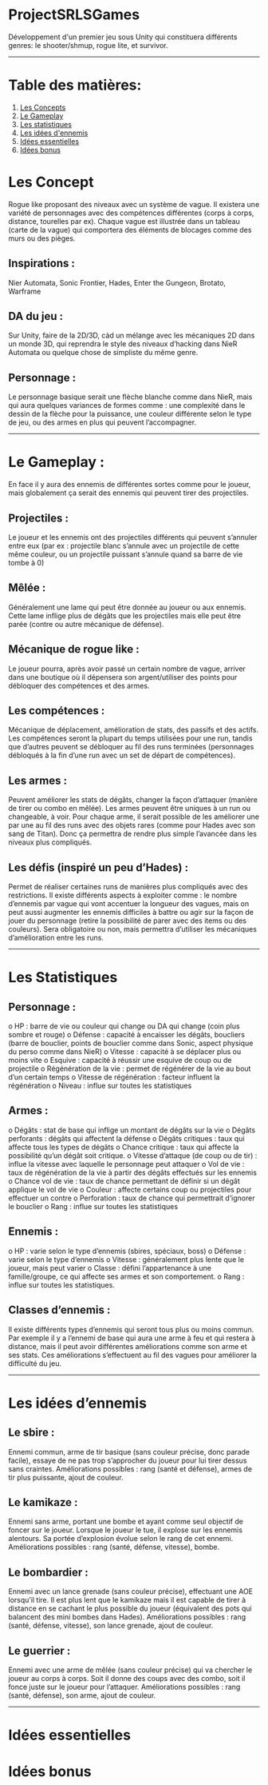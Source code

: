 # ProjectSRLSGames
Développement d'un premier jeu sous Unity qui constituera différents genres: le shooter/shmup, rogue lite, et survivor.

---

# Table des matières:
1. [Les Concepts](#les-concepts)
2. [Le Gameplay](#le-gameplay)
3. [Les statistiques](#les-statistiques)
4. [Les idées d'ennemis](#les-idées-dennemis)
5. [Idées essentielles](#idées-essentielles)
6. [Idées bonus](#idées-bonus)


# Les Concept
  Rogue like proposant des niveaux avec un système de vague. Il existera une variété de personnages avec des compétences différentes (corps à corps, distance, tourelles par ex). Chaque vague est illustrée dans un tableau (carte de la vague) qui comportera des éléments de blocages comme des murs ou des pièges.

## Inspirations :
  Nier Automata, Sonic Frontier, Hades, Enter the Gungeon, Brotato, Warframe
 
## DA du jeu :
  Sur Unity, faire de la 2D/3D, càd un mélange avec les mécaniques 2D dans un monde 3D, qui reprendra le style des niveaux d’hacking dans NieR Automata ou quelque chose de simpliste du même genre.

## Personnage :
  Le personnage basique serait une flèche blanche comme dans NieR, mais qui aura quelques variances de formes comme : une complexité dans le dessin de la flèche pour la puissance, une couleur différente selon le type de jeu, ou des armes en plus qui peuvent l’accompagner.

---

# Le Gameplay :
  En face il y aura des ennemis de différentes sortes comme pour le joueur, mais globalement ça serait des ennemis qui peuvent tirer des projectiles.
  
## Projectiles :
Le joueur et les ennemis ont des projectiles différents qui peuvent s’annuler entre eux (par ex : projectile blanc s’annule avec un projectile de cette même couleur, ou un projectile puissant s’annule quand sa barre de vie tombe à 0)

## Mêlée :
Généralement une lame qui peut être donnée au joueur ou aux ennemis. Cette lame inflige plus de dégâts que les projectiles mais elle peut être parée (contre ou autre mécanique de défense).

## Mécanique de rogue like :
  Le joueur pourra, après avoir passé un certain nombre de vague, arriver dans une boutique où il dépensera son argent/utiliser des points pour débloquer des compétences et des armes.

## Les compétences :
Mécanique de déplacement, amélioration de stats, des passifs et des actifs. Les compétences seront la plupart du temps utilisées pour une run, tandis que d’autres peuvent se débloquer au fil des runs terminées (personnages débloqués à la fin d’une run avec un set de départ de compétences).

## Les armes :
Peuvent améliorer les stats de dégâts, changer la façon d’attaquer (manière de tirer ou combo en mêlée). Les armes peuvent être uniques à un run ou changeable, à voir. Pour chaque arme, il serait possible de les améliorer une par une au fil des runs avec des objets rares (comme pour Hades avec son sang de Titan). Donc ça permettra de rendre plus simple l’avancée dans les niveaux plus compliqués.

## Les défis (inspiré un peu d’Hades) :
Permet de réaliser certaines runs de manières plus compliqués avec des restrictions. Il existe différents aspects à exploiter comme : le nombre d’ennemis par vague qui vont accentuer la longueur des vagues, mais on peut aussi augmenter les ennemis difficiles à battre ou agir sur la façon de jouer du personnage (retire la possibilité de parer avec des items ou des couleurs).
Sera obligatoire ou non, mais permettra d’utiliser les mécaniques d’amélioration entre les runs.

---

# Les Statistiques

## Personnage :
o	HP : barre de vie ou couleur qui change ou DA qui change (coin plus sombre et rouge)
o	Défense : capacité à encaisser les dégâts, boucliers (barre de bouclier, points de bouclier comme dans Sonic, aspect physique du perso comme dans NieR)
o	Vitesse : capacité à se déplacer plus ou moins vite
o	Esquive : capacité à réussir une esquive de coup ou de projectile
o	Régénération de la vie : permet de régénérer de la vie au bout d’un certain temps
o	Vitesse de régénération : facteur influent la régénération
o	Niveau : influe sur toutes les statistiques

## Armes :
o	Dégâts : stat de base qui inflige un montant de dégâts sur la vie
o	Dégâts perforants : dégâts qui affectent la défense
o	Dégâts critiques : taux qui affecte tous les types de dégâts
o	Chance critique : taux qui affecte la possibilité qu’un dégât soit critique.
o	Vitesse d’attaque (de coup ou de tir) : influe la vitesse avec laquelle le personnage peut attaquer
o	Vol de vie : taux de régénération de la vie à partir des dégâts effectués sur les ennemis
o	Chance vol de vie : taux de chance permettant de définir si un dégât applique le vol de vie
o	Couleur : affecte certains coup ou projectiles pour effectuer un contre
o	Perforation : taux de chance qui permettrait d’ignorer le bouclier
o	Rang : influe sur toutes les statistiques

## Ennemis :
o	HP : varie selon le type d’ennemis (sbires, spéciaux, boss)
o	Défense : varie selon le type d’ennemis
o	Vitesse : généralement plus lente que le joueur, mais peut varier
o	Classe : défini l’appartenance à une famille/groupe, ce qui affecte ses armes et son comportement.
o	Rang : influe sur toutes les statistiques.

## Classes d’ennemis :
  Il existe différents types d’ennemis qui seront tous plus ou moins commun. Par exemple il y a l’ennemi de base qui aura une arme à feu et qui restera à distance, mais il peut avoir différentes améliorations comme son arme et ses stats. Ces améliorations s’effectuent au fil des vagues pour améliorer la difficulté du jeu.

---

# Les idées d’ennemis
## Le sbire :
Ennemi commun, arme de tir basique (sans couleur précise, donc parade facile), essaye de ne pas trop s’approcher du joueur pour lui tirer dessus sans craintes.
Améliorations possibles : rang (santé et défense), armes de tir plus puissante, ajout de couleur.

## Le kamikaze :
Ennemi sans arme, portant une bombe et ayant comme seul objectif de foncer sur le joueur. Lorsque le joueur le tue, il explose sur les ennemis alentours. Sa portée d’explosion évolue selon le rang de cet ennemi.
Améliorations possibles : rang (santé, défense, vitesse), bombe.

## Le bombardier :
Ennemi avec un lance grenade (sans couleur précise), effectuant une AOE lorsqu’il tire. Il est plus lent que le kamikaze mais il est capable de tirer à distance en se cachant le plus possible du joueur (équivalent des pots qui balancent des mini bombes dans Hades).
Améliorations possibles : rang (santé, défense, vitesse), son lance grenade, ajout de couleur.

## Le guerrier :
Ennemi avec une arme de mêlée (sans couleur précise) qui va chercher le joueur au corps à corps. Soit il donne des coups avec des combo, soit il fonce juste sur le joueur pour l’attaquer.
Améliorations possibles : rang (santé, défense), son arme, ajout de couleur.

---

# Idées essentielles

# Idées bonus
